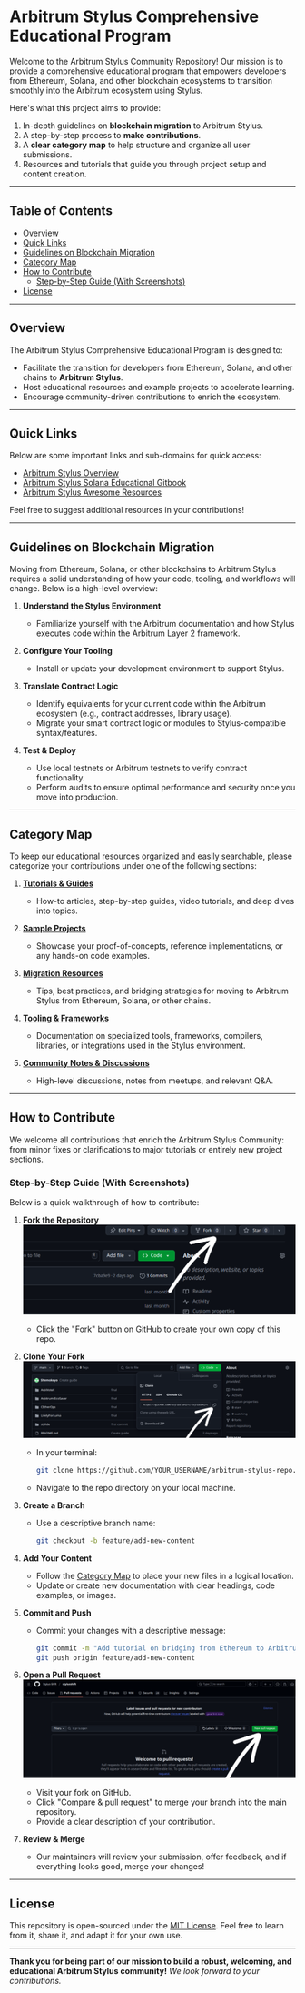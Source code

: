 # Arbitrum Stylus Comprehensive Educational Program

Welcome to the Arbitrum Stylus Community Repository! Our mission is to provide a comprehensive educational program that empowers developers from Ethereum, Solana, and other blockchain ecosystems to transition smoothly into the Arbitrum ecosystem using Stylus.

Here's what this project aims to provide:

1. In-depth guidelines on **blockchain migration** to Arbitrum Stylus.
2. A step-by-step process to **make contributions**.
3. A **clear category map** to help structure and organize all user submissions.
4. Resources and tutorials that guide you through project setup and content creation.

--------------------------------------------------------------------------------

## Table of Contents

- [Overview](#overview)
- [Quick Links](#quick-links)
- [Guidelines on Blockchain Migration](#guidelines-on-blockchain-migration)
- [Category Map](#category-map)
- [How to Contribute](#how-to-contribute)
  - [Step-by-Step Guide (With Screenshots)](#step-by-step-guide-with-screenshots)
- [License](#license)

--------------------------------------------------------------------------------

## Overview

The Arbitrum Stylus Comprehensive Educational Program is designed to:
- Facilitate the transition for developers from Ethereum, Solana, and other chains to **Arbitrum Stylus**.
- Host educational resources and example projects to accelerate learning.
- Encourage community-driven contributions to enrich the ecosystem.

--------------------------------------------------------------------------------

## Quick Links

Below are some important links and sub-domains for quick access:

- [Arbitrum Stylus Overview](https://docs.arbitrum.io/stylus/gentle-introduction)
- [Arbitrum Stylus Solana Educational Gitbook](https://shems-organization.gitbook.io/stylus)
- [Arbitrum Stylus Awesome Resources](https://github.com/OffchainLabs/awesome-stylus)

Feel free to suggest additional resources in your contributions!

--------------------------------------------------------------------------------

## Guidelines on Blockchain Migration

Moving from Ethereum, Solana, or other blockchains to Arbitrum Stylus requires a solid understanding of how your code, tooling, and workflows will change. Below is a high-level overview:

1. **Understand the Stylus Environment**
   - Familiarize yourself with the Arbitrum documentation and how Stylus executes code within the Arbitrum Layer 2 framework.

2. **Configure Your Tooling**
   - Install or update your development environment to support Stylus.
  

3. **Translate Contract Logic**
   - Identify equivalents for your current code within the Arbitrum ecosystem (e.g., contract addresses, library usage).
   - Migrate your smart contract logic or modules to Stylus-compatible syntax/features.

4. **Test & Deploy**
   - Use local testnets or Arbitrum testnets to verify contract functionality.
   - Perform audits to ensure optimal performance and security once you move into production.


--------------------------------------------------------------------------------

## Category Map

To keep our educational resources organized and easily searchable, please categorize your contributions under one of the following sections:

1. [**Tutorials & Guides**](./contributions/Tutorials%20&%20Guides)  
   - How-to articles, step-by-step guides, video tutorials, and deep dives into topics.

2. [**Sample Projects**](./contributions/Sample%20Projects)  
   - Showcase your proof-of-concepts, reference implementations, or any hands-on code examples.

3. [**Migration Resources**](./contributions/Migration%20Resources)  
   - Tips, best practices, and bridging strategies for moving to Arbitrum Stylus from Ethereum, Solana, or other chains.

4. [**Tooling & Frameworks**](./contributions/Tooling%20&%20Frameworks)  
   - Documentation on specialized tools, frameworks, compilers, libraries, or integrations used in the Stylus environment.

5. [**Community Notes & Discussions**](./contributions/Community%20Notes%20&%20Discussions)  
   - High-level discussions, notes from meetups, and relevant Q&A.

--------------------------------------------------------------------------------

## How to Contribute

We welcome all contributions that enrich the Arbitrum Stylus Community: from minor fixes or clarifications to major tutorials or entirely new project sections.

### Step-by-Step Guide (With Screenshots)

Below is a quick walkthrough of how to contribute:

1. **Fork the Repository**
   ![Screenshot: Fork Button](./assets/fork.png)
   - Click the "Fork" button on GitHub to create your own copy of this repo.

2. **Clone Your Fork**
   ![Screenshot: Clone URL](./assets/clone.png)
   - In your terminal:
     ```bash
     git clone https://github.com/YOUR_USERNAME/arbitrum-stylus-repo.git
     ```
   - Navigate to the repo directory on your local machine.

3. **Create a Branch**
   - Use a descriptive branch name:
     ```bash
     git checkout -b feature/add-new-content
     ```

4. **Add Your Content**
   - Follow the [Category Map](#category-map) to place your new files in a logical location.
   - Update or create new documentation with clear headings, code examples, or images.

5. **Commit and Push**
   - Commit your changes with a descriptive message:
     ```bash
     git commit -m "Add tutorial on bridging from Ethereum to Arbitrum Stylus"
     git push origin feature/add-new-content
     ```

6. **Open a Pull Request**
   ![Screenshot: Pull Request Page](./assets/pull.png)
   - Visit your fork on GitHub.
   - Click "Compare & pull request" to merge your branch into the main repository.
   - Provide a clear description of your contribution.

7. **Review & Merge**
   - Our maintainers will review your submission, offer feedback, and if everything looks good, merge your changes!

--------------------------------------------------------------------------------



## License

This repository is open-sourced under the [MIT License](LICENSE). Feel free to learn from it, share it, and adapt it for your own use.

--------------------------------------------------------------------------------

**Thank you for being part of our mission to build a robust, welcoming, and educational Arbitrum Stylus community!**
_We look forward to your contributions._ 
